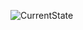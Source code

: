 ![CurrentState](https://github.com/Yanezzz12/RobotCartesiano/assets/60891165/e7f34a64-127f-40d0-ab5a-39c495c9d0bb)
